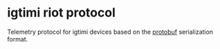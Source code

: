# igtimi riot protocol
Telemetry protocol for igtimi devices based on the [protobuf](https://developers.google.com/protocol-buffers) serialization format.